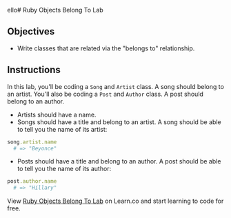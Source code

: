 ello# Ruby Objects Belong To Lab

## Objectives

* Write classes that are related via the "belongs to" relationship. 

## Instructions

In this lab, you'll be coding a `Song` and `Artist` class. A song should belong to an artist. You'll also be coding a `Post` and `Author` class. A post should belong to an author. 

* Artists should have a name. 
* Songs should have a title and belong to an artist. A song should be able to tell you the name of its artist:

```ruby
song.artist.name
  # => "Beyonce"
```

* Posts should have a title and belong to an author. A post should be able to tell you the name of its author:

```ruby
post.author.name
  # => "Hillary"
```

<p data-visibility='hidden'>View <a href='https://learn.co/lessons/ruby-objects-belong-to-lab' title='Ruby Objects Belong To Lab'>Ruby Objects Belong To Lab</a> on Learn.co and start learning to code for free.</p>

